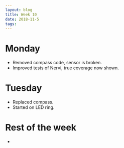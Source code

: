 ```yaml
---
layout: blog
title: Week 10
date: 2018-11-5
tags:
---
```

# Monday
* Removed compass code, sensor is broken.
* Improved tests of Nervi, true coverage now shown.

# Tuesday
* Replaced compass.
* Started on LED ring.

# Rest of the week
* 

